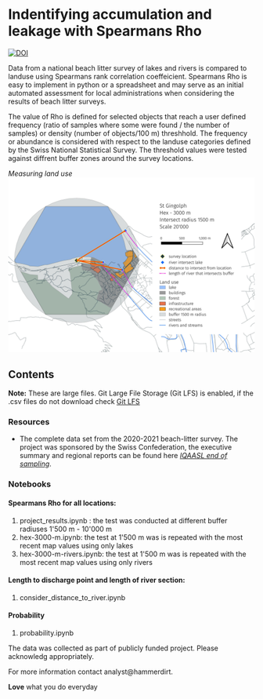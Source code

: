 # Indentifying accumulation and leakage with Spearmans Rho

[![DOI](https://zenodo.org/badge/408619283.svg)](https://zenodo.org/badge/latestdoi/408619283)

Data from a national beach litter survey of lakes and rivers is compared to landuse using Spearmans rank correlation coeffeicient. Spearmans Rho is easy to implement in python or a spreadsheet and may serve as an initial automated assessment for local administrations when considering the results of beach litter surveys.

The value of Rho is defined for selected objects that reach a user defined frequency (ratio of samples where some were found / the number of samples) or density (number of objects/100 m) threshhold. The frequency or abundance is considered with respect to the landuse categories defined by the Swiss National Statistical Survey. The threshold values were tested against diffrent buffer zones around the survey locations.

_Measuring land use_
![distance to intersection](https://github.com/hammerdirt-analyst/landuse/blob/main/resources/images/stream_length_buffer_land_use.jpeg)

## Contents

__Note:__ These are large files. Git Large File Storage (Git LFS) is enabled, if the .csv files do not download check [Git LFS](https://git-lfs.com/)

### Resources

* The complete data set from the 2020-2021 beach-litter survey. The project was sponsored by the Swiss Confederation, the executive summary and regional reports can be found here [_IQAASL end of sampling_](https://hammerdirt-analyst.github.io/IQAASL-End-0f-Sampling-2021/titlepage.html).

### Notebooks


#### Spearmans Rho for all locations:

1. project_results.ipynb : the test was conducted at different buffer radiuses 1'500 m - 10'000 m
2. hex-3000-m.ipynb: the test at 1'500 m was is repeated with the most recent map values using only lakes
3. hex-3000-m-rivers.ipynb: the test at 1'500 m was is repeated with the most recent map values using only rivers

#### Length to discharge point and length of river section:

1. consider_distance_to_river.ipynb

#### Probability

1. probability.ipynb

The data was collected as part of publicly funded project. Please acknowledg appropriately.

For more information contact analyst@hammerdirt.

__Love__ what you do everyday


 
